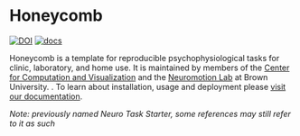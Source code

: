 # Honeycomb

[![DOI](https://zenodo.org/badge/201963539.svg)](https://zenodo.org/badge/latestdoi/201963539) [![docs](https://img.shields.io/badge/docs-stable-blue)](https://brown-ccv.github.io/honeycomb-docs/)

Honeycomb is a template for reproducible psychophysiological tasks for clinic, laboratory, and home use. It is maintained by members of the [Center for Computation and Visualization](https://ccv.brown.edu) and the [Neuromotion Lab](http://borton.engin.brown.edu/) at Brown University. . To learn about installation, usage and deployment please [visit our documentation](https://brown-ccv.github.io/honeycomb-docs/).

*Note: previously named Neuro Task Starter, some references may still refer to it as such*
